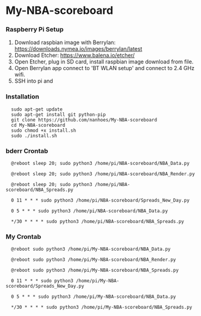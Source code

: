 # My-NBA-scoreboard
### Raspberry Pi Setup
1. Download raspbian image with Berrylan: https://downloads.nymea.io/images/berrylan/latest
2. Download Etcher: https://www.balena.io/etcher/
3. Open Etcher, plug in SD card, install raspbian image download from file.
4. Open Berrylan app connect to 'BT WLAN setup' and connect to 2.4 GHz wifi.
5. SSH into pi and 
### Installation
      sudo apt-get update
      sudo apt-get install git python-pip
      git clone https://github.com/nanhoes/My-NBA-scoreboard
      cd My-NBA-scoreboard
      sudo chmod +x install.sh
      sudo ./install.sh
### bderr Crontab
      @reboot sleep 20; sudo python3 /home/pi/NBA-scoreboard/NBA_Data.py

      @reboot sleep 20; sudo python3 /home/pi/NBA-scoreboard/NBA_Render.py

      @reboot sleep 20; sudo python3 /home/pi/NBA-scoreboard/NBA_Spreads.py

      0 11 * * * sudo python3 /home/pi/NBA-scoreboard/Spreads_New_Day.py

      0 5 * * * sudo python3 /home/pi/NBA-scoreboard/NBA_Data.py

      */30 * * * * sudo python3 /home/pi/NBA-scoreboard/NBA_Spreads.py
### My Crontab
      @reboot sudo python3 /home/pi/My-NBA-scoreboard/NBA_Data.py

      @reboot sudo python3 /home/pi/My-NBA-scoreboard/NBA_Render.py

      @reboot sudo python3 /home/pi/My-NBA-scoreboard/NBA_Spreads.py

      0 11 * * * sudo python3 /home/pi/My-NBA-scoreboard/Spreads_New_Day.py

      0 5 * * * sudo python3 /home/pi/My-NBA-scoreboard/NBA_Data.py

      */30 * * * * sudo python3 /home/pi/My-NBA-scoreboard/NBA_Spreads.py
